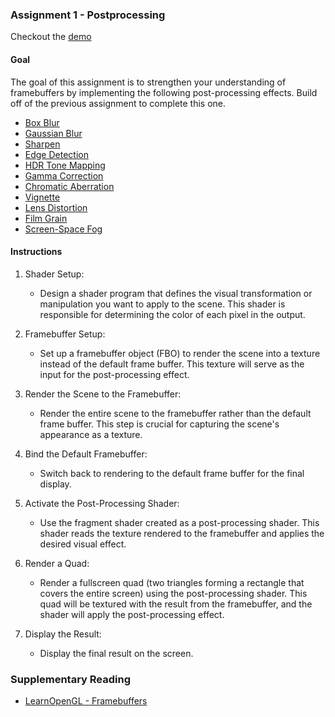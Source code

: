 ### Assignment 1 - Postprocessing

Checkout the [demo](demo/assignment1.html)


#### Goal

The goal of this assignment is to strengthen your understanding of framebuffers by implementing the following post-processing effects. Build off of the previous assignment to complete this one.

*   [Box Blur][]
*   [Gaussian Blur][]
*   [Sharpen][]
*   [Edge Detection][]
*   [HDR Tone Mapping][]
*   [Gamma Correction][]
*   [Chromatic Aberration][]
*   [Vignette][]
*   [Lens Distortion][]
*   [Film Grain][]
*   [Screen-Space Fog][]


#### Instructions

1. Shader Setup:
    * Design a shader program that defines the visual transformation or manipulation you want to apply to the scene. This shader is responsible for determining the color of each pixel in the output.

2. Framebuffer Setup:
    * Set up a framebuffer object (FBO) to render the scene into a texture instead of the default frame buffer. This texture will serve as the input for the post-processing effect.

3. Render the Scene to the Framebuffer:
    * Render the entire scene to the framebuffer rather than the default frame buffer. This step is crucial for capturing the scene's appearance as a texture.

4. Bind the Default Framebuffer:
    * Switch back to rendering to the default frame buffer for the final display.

5. Activate the Post-Processing Shader:
    * Use the fragment shader created as a post-processing shader. This shader reads the texture rendered to the framebuffer and applies the desired visual effect.

6. Render a Quad:
    * Render a fullscreen quad (two triangles forming a rectangle that covers the entire screen) using the post-processing shader. This quad will be textured with the result from the framebuffer, and the shader will apply the post-processing effect.

7. Display the Result:
    * Display the final result on the screen.


### Supplementary Reading

*   [LearnOpenGL - Framebuffers][]


[LearnOpenGL - Framebuffers]: https://learnopengl.com/Advanced-OpenGL/Framebuffers
[Box Blur]: https://en.wikipedia.org/wiki/Kernel_(image_processing)
[Gaussian Blur]: https://en.wikipedia.org/wiki/Kernel_(image_processing)
[Sharpen]: https://en.wikipedia.org/wiki/Kernel_(image_processing)
[Edge Detection]: https://en.wikipedia.org/wiki/Kernel_(image_processing)
[HDR Tone Mapping]: https://en.wikipedia.org/wiki/Tone_mapping
[Gamma Correction]: https://en.wikipedia.org/wiki/Gamma_correction
[Chromatic Aberration]: https://en.wikipedia.org/wiki/Chromatic_aberration
[Vignette]: https://en.wikipedia.org/wiki/Vignetting
[Lens Distortion]: https://en.wikipedia.org/wiki/Distortion_(optics)
[Film Grain]: https://en.wikipedia.org/wiki/Film_grain
[Screen-space Fog]: https://en.wikipedia.org/wiki/Distance_fog